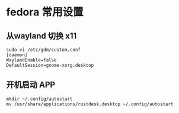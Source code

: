 # fedora 常用设置

## 从wayland 切换 x11

    sudo vi /etc/gdm/custom.conf
    [daemon]
    WaylandEnable=false
    DefaultSession=gnome-xorg.desktop

## 开机启动 APP

    mkdir ~/.config/autostart
    mv /usr/share/applications/rustdesk.desktop ~/.config/autostart
